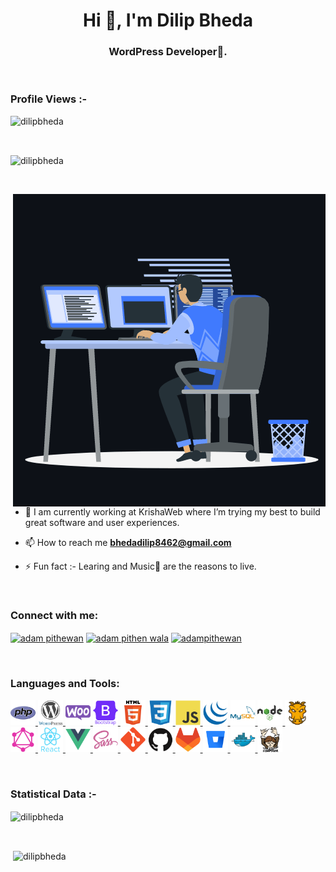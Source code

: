 <h1 align="center">Hi 👋, I'm Dilip Bheda</h1>
<h3 align="center">WordPress Developer🌟.</h3>

<br>
<p align="right"> <h3>Profile Views :-</h3> <img src="https://komarev.com/ghpvc/?username=dilipbheda&label=Profile%20views&color=0e75b6&style=flat"
    alt="dilipbheda" /> 
  </p>
<br>
<p><img align="center"
    src="https://github-profile-trophy.vercel.app/?username=dilipbheda&theme=dark"
    alt="dilipbheda" 
    bg_color=#808080/></p>

<br>

<p><img align="right" src="https://github.com/dilipbheda/dilipbheda/blob/main/animation_500_kxa883sd.gif" alt="dilipbheda" /></p>


- 🌱 I am currently working at KrishaWeb where I’m trying my best to build great software and user experiences.

- 📫 How to reach me **bhedadilip8462@gmail.com**

- ⚡ Fun fact :- Learing and Music🎵 are the reasons to live.

<br>

<h3 align="left">Connect with me:</h3>
<p align="left">
  <a href="https://www.linkedin.com/in/dilip-bheda-27342814a/" target="blank"><img align="center"
      src="https://raw.githubusercontent.com/rahuldkjain/github-profile-readme-generator/master/src/images/icons/Social/linked-in-alt.svg"
      alt="adam pithewan" height="30" width="40" /></a>
  <a href="https://www.facebook.com/app_scoped_user_id/1974369932810541/" target="blank"><img align="center"
      src="https://raw.githubusercontent.com/rahuldkjain/github-profile-readme-generator/master/src/images/icons/Social/facebook.svg"
      alt="adam pithen wala" height="30" width="40" /></a>
 <a href="http://twitter.com/dilip_8462" target="blank"><img align="center"
      src="https://raw.githubusercontent.com/rahuldkjain/github-profile-readme-generator/master/src/images/icons/Social/twitter.svg"
      alt="adampithewan" height="30" width="40" /></a>
</p>

<br>

<h3 align="left">Languages and Tools:</h3>
<p align="left"><a href="https://www.php.net/" target="_blank" rel="noreferrer">
    <img src="https://raw.githubusercontent.com/devicons/devicon/master/icons/php/php-original.svg"
      alt="bootstrap" width="40" height="40" /> </a><a href="https://wordpress.org/" target="_blank" rel="noreferrer">
    <img src="https://raw.githubusercontent.com/devicons/devicon/master/icons/wordpress/wordpress-original.svg"
      alt="bootstrap" width="40" height="40" /> </a><a href="https://woocommerce.com/" target="_blank" rel="noreferrer">
    <img src="https://raw.githubusercontent.com/devicons/devicon/master/icons/woocommerce/woocommerce-original.svg"
      alt="bootstrap" width="40" height="40" /> </a><a href="https://getbootstrap.com" target="_blank" rel="noreferrer">
    <img src="https://raw.githubusercontent.com/devicons/devicon/master/icons/bootstrap/bootstrap-plain-wordmark.svg"
      alt="bootstrap" width="40" height="40" /> </a><a href="https://www.w3.org/html/" target="_blank" rel="noreferrer"> <img
      src="https://raw.githubusercontent.com/devicons/devicon/master/icons/html5/html5-original-wordmark.svg"
      alt="html5" width="40" height="40" /> </a><a href="https://en.wikipedia.org/wiki/CSS" target="_blank" rel="noreferrer"> <img
      src="https://raw.githubusercontent.com/devicons/devicon/master/icons/css3/css3-original.svg"
      alt="html5" width="40" height="40" /> </a><a href="https://developer.mozilla.org/en-US/docs/Web/JavaScript" target="_blank"
    rel="noreferrer"> <img
      src="https://raw.githubusercontent.com/devicons/devicon/master/icons/javascript/javascript-original.svg"
      alt="javascript" width="40" height="40" /> </a><a href="https://jquery.com/" target="_blank"
    rel="noreferrer"> <img
      src="https://raw.githubusercontent.com/devicons/devicon/master/icons/jquery/jquery-original.svg"
      alt="javascript" width="40" height="40" /> </a><a href="https://www.mysql.com/" target="_blank" rel="noreferrer"> <img
      src="https://raw.githubusercontent.com/devicons/devicon/master/icons/mysql/mysql-original-wordmark.svg"
      alt="mysql" width="40" height="40" /> </a> </a> <a href="https://nodejs.org" target="_blank" rel="noreferrer"> <img
      src="https://raw.githubusercontent.com/devicons/devicon/master/icons/nodejs/nodejs-original-wordmark.svg"
      alt="nodejs" width="40" height="40" /> </a><a href="https://gruntjs.com/" target="_blank" rel="noreferrer"> <img
      src="https://github.com/devicons/devicon/blob/master/icons/grunt/grunt-original.svg"
      alt="gruntjs" width="40" height="40" /> </a><a href="https://graphql.org/" target="_blank" rel="noreferrer"> <img
      src="https://github.com/devicons/devicon/blob/master/icons/graphql/graphql-plain.svg"
      alt="graphql" width="40" height="40" /> </a><a href="https://reactjs.org/" target="_blank" rel="noreferrer"> <img
      src="https://raw.githubusercontent.com/devicons/devicon/master/icons/react/react-original-wordmark.svg"
      alt="react" width="40" height="40" /> </a><a href="https://vuejs.org/" target="_blank" rel="noreferrer"> <img
      src="https://raw.githubusercontent.com/devicons/devicon/master/icons/vuejs/vuejs-original.svg"
      alt="vuejs" width="40" height="40" /> </a> <a href="https://sass-lang.com" target="_blank" rel="noreferrer"> <img
      src="https://raw.githubusercontent.com/devicons/devicon/master/icons/sass/sass-original.svg" alt="sass" width="40"
      height="40" /> </a><a href="https://git-scm.com/" target="_blank" rel="noreferrer"> <img
      src="https://github.com/devicons/devicon/blob/master/icons/git/git-original.svg" alt="git" width="40"
      height="40" /> </a><a href="https://github.com/" target="_blank" rel="noreferrer"> <img
      src="https://github.com/devicons/devicon/blob/master/icons/github/github-original.svg" alt="github" width="40"
      height="40" /> </a><a href="https://about.gitlab.com/" target="_blank" rel="noreferrer"> <img
      src="https://github.com/devicons/devicon/blob/master/icons/gitlab/gitlab-original.svg" alt="gitlab" width="40"
      height="40" /> </a><a href="https://bitbucket.org/" target="_blank" rel="noreferrer"> <img
      src="https://github.com/devicons/devicon/blob/master/icons/bitbucket/bitbucket-original.svg" alt="bitbucket" width="40"
      height="40" /> </a><a href="https://www.docker.com/" target="_blank" rel="noreferrer"> <img
      src="https://github.com/devicons/devicon/blob/master/icons/docker/docker-original.svg" alt="docker" width="40"
      height="40" /> </a><a href="https://getcomposer.org/" target="_blank" rel="noreferrer"> <img
      src="https://github.com/devicons/devicon/blob/master/icons/composer/composer-original.svg" alt="getcomposer" width="40"
      height="40" /> </a></p>

<br>

<h3>Statistical Data :-</h3>
<p><img align="center"
    src="https://github-readme-stats.vercel.app/api/top-langs/?username=dilipbheda&show_icons=true&theme=dark"
    alt="dilipbheda" 
    bg_color=#808080/></p>

<br>

<p>&nbsp;<img align="center" src="https://github-readme-stats.vercel.app/api?username=dilipbheda&count_private=true&show_icons=true&theme=dark" alt="dilipbheda" /></p>

<br>
